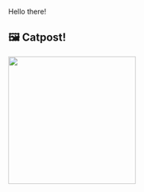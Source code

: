Hello there!



## 🖼️ Catpost!

<sub>
    <img src="https://cdn2.thecatapi.com/images/14s.gif" height="256">
</sub>

